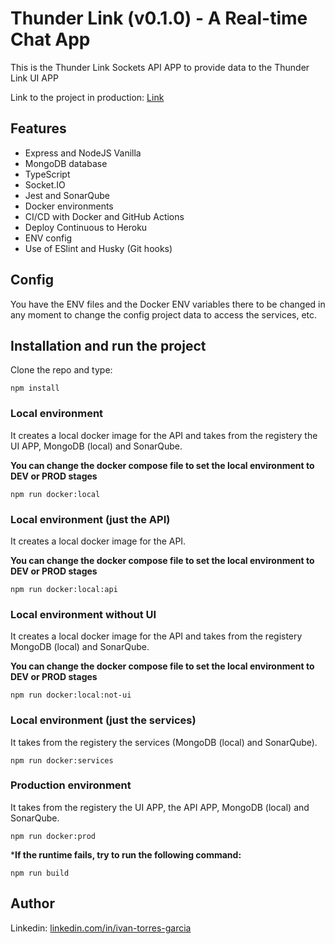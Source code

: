 # Thunder Link (v0.1.0) -  A Real-time Chat App

This is the Thunder Link Sockets API APP to provide data to the Thunder Link UI APP

Link to the project in production: [Link](http://api-thunder-link.herokuapp.com/)

## Features

- Express and NodeJS Vanilla
- MongoDB database
- TypeScript
- Socket.IO
- Jest and SonarQube
- Docker environments
- CI/CD with Docker and GitHub Actions
- Deploy Continuous to Heroku
- ENV config
- Use of ESlint and Husky (Git hooks)

## Config
You have the ENV files and the Docker ENV variables there to be changed in any moment to change the config project data to access the services, etc.
## Installation and run the project
Clone the repo and type:
```
npm install
```
### Local environment
It creates a local docker image for the API and takes from the registery the UI APP, MongoDB (local) and SonarQube.

**You can change the docker compose file to set the local environment to DEV or PROD stages**
```
npm run docker:local
```
### Local environment (just the API)
It creates a local docker image for the API.

**You can change the docker compose file to set the local environment to DEV or PROD stages**
```
npm run docker:local:api
```
### Local environment without UI
It creates a local docker image for the API and takes from the registery MongoDB (local) and SonarQube.

**You can change the docker compose file to set the local environment to DEV or PROD stages**
```
npm run docker:local:not-ui
```
### Local environment (just the services)
It takes from the registery the services (MongoDB (local) and SonarQube).

```
npm run docker:services
```
### Production environment
It takes from the registery the UI APP, the API APP, MongoDB (local) and SonarQube.

```
npm run docker:prod
```
***If the runtime fails, try to run the following command:**
```
npm run build
```


## Author

Linkedin: [linkedin.com/in/ivan-torres-garcia](linkedin.com/in/ivan-torres-garcia)

